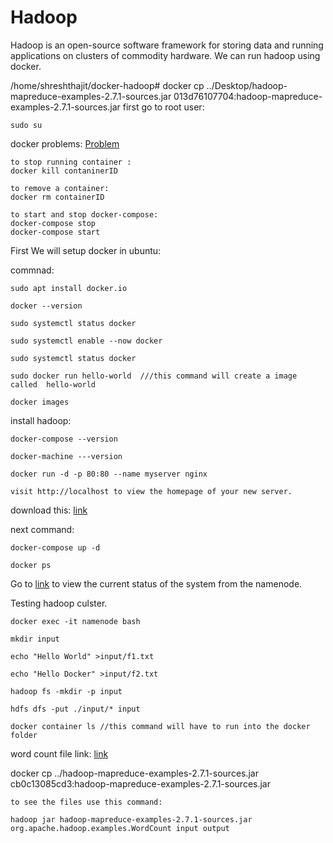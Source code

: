 # Hadoop
Hadoop is an open-source software framework for storing data and running applications on clusters of commodity hardware.
We can run hadoop using docker.

/home/shreshthajit/docker-hadoop# docker cp ../Desktop/hadoop-mapreduce-examples-2.7.1-sources.jar 013d76107704:hadoop-mapreduce-examples-2.7.1-sources.jar
first go to root user:
```
sudo su

```


docker problems:
[Problem](https://stackoverflow.com/questions/49278020/docker-cannot-start-service-as-already-exists)
```
to stop running container :
docker kill contaninerID

to remove a container:
docker rm containerID

to start and stop docker-compose:
docker-compose stop
docker-compose start

```

First We will setup docker in ubuntu:

commnad:
```
sudo apt install docker.io

docker --version

sudo systemctl status docker

sudo systemctl enable --now docker

sudo systemctl status docker

sudo docker run hello-world  ///this command will create a image called  hello-world

docker images
```
install hadoop:

```
docker-compose --version

docker-machine ---version

docker run -d -p 80:80 --name myserver nginx

visit http://localhost to view the homepage of your new server.

```

download this:
[link](https://github.com/big-data-europe/docker-hadoop)

next command:
```
docker-compose up -d

docker ps
```
Go to [link](http://localhost:9870) to view the current status of the system from the namenode.

Testing hadoop culster.
```
docker exec -it namenode bash

mkdir input

echo "Hello World" >input/f1.txt

echo "Hello Docker" >input/f2.txt

hadoop fs -mkdir -p input

hdfs dfs -put ./input/* input

docker container ls //this command will have to run into the docker folder

```
word count file link:
[link](https://www.youtube.com/redirect?event=video_description&redir_token=QUFFLUhqa0U4QzVzWENvby04a19mSTd2V1dDeFFYRnd6d3xBQ3Jtc0tsYkJuS1Vnb0tuZ3ktZUswUnhXdERsX1A3YlY1X09xaFB3YjdzZkVBNFlZb0lEdVdYbXhja0kzWDFTQkFJSDlMYzlwV3poaFZrcFY3TzI2VEtmcEVuLVJYNUhlWHJDVEF1eFVMRWpaNmktS3BPMEEwTQ&q=https%3A%2F%2Frepo1.maven.org%2Fmaven2%2Forg%2Fapache%2Fhadoop%2Fhadoop-mapreduce-examples%2F2.7.1%2Fhadoop-mapreduce-examples-2.7.1-sources.jar)

docker cp ../hadoop-mapreduce-examples-2.7.1-sources.jar cb0c13085cd3:hadoop-mapreduce-examples-2.7.1-sources.jar

```
to see the files use this command:

hadoop jar hadoop-mapreduce-examples-2.7.1-sources.jar org.apache.hadoop.examples.WordCount input output

```
 
 
 
